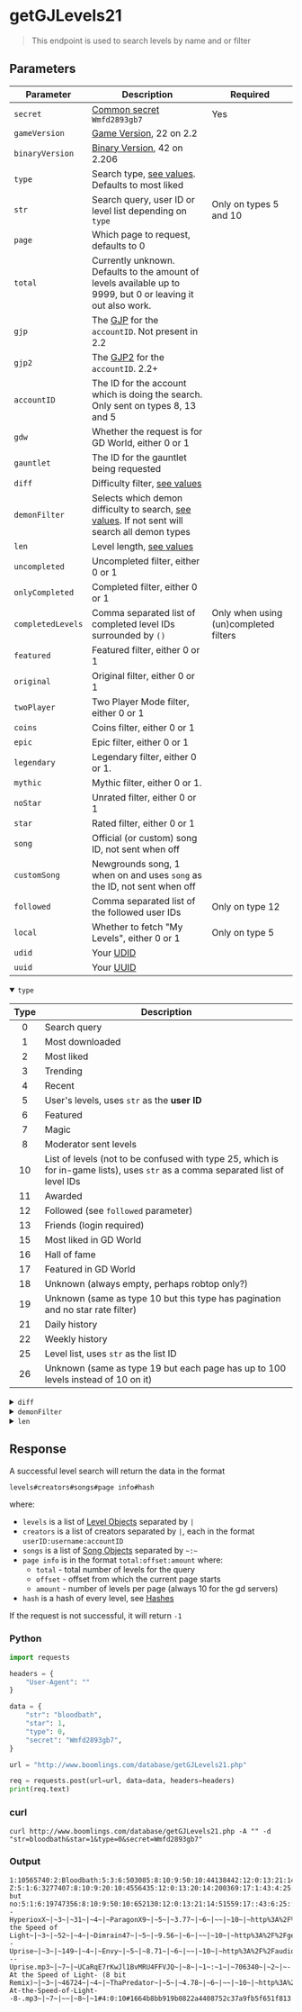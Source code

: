 # getGJLevels21

> This endpoint is used to search levels by name and or filter

## Parameters

| Parameter         | Description                                                                                                   | Required                              |
| ----------------- | ------------------------------------------------------------------------------------------------------------- | ------------------------------------- |
| `secret`          | [Common secret](/reference/secrets.md) `Wmfd2893gb7`                                                          | Yes                                   |
| `gameVersion`     | [Game Version](#), 22 on 2.2                                                                                  |                                       |
| `binaryVersion`   | [Binary Version](#), 42 on 2.206                                                                              |                                       |
| `type`            | Search type, [see values](#type). Defaults to most liked                                                      |                                       |
| `str`             | Search query, user ID or level list depending on `type`                                                       | Only on types 5 and 10                |
| `page`            | Which page to request, defaults to 0                                                                          |                                       |
| `total`           | Currently unknown. Defaults to the amount of levels available up to 9999, but 0 or leaving it out also work.  |                                       |
| `gjp`             | The [GJP](/topics/encryption/gjp.md) for the `accountID`. Not present in 2.2                                  |                                       |
| `gjp2`            | The [GJP2](/topics/encryption/gjp.md) for the `accountID`. 2.2+                                               |                                       |
| `accountID`       | The ID for the account which is doing the search. Only sent on types 8, 13 and 5                              |                                       |
| `gdw`             | Whether the request is for GD World, either 0 or 1                                                            |                                       |
| `gauntlet`        | The ID for the gauntlet being requested                                                                       |                                       |
| `diff`            | Difficulty filter, [see values](#diff)                                                                        |                                       |
| `demonFilter`     | Selects which demon difficulty to search, [see values](#demonFilter). If not sent will search all demon types |                                       |
| `len`             | Level length, [see values](#len)                                                                              |                                       |
| `uncompleted`     | Uncompleted filter, either 0 or 1                                                                             |                                       |
| `onlyCompleted`   | Completed filter, either 0 or 1                                                                               |                                       |
| `completedLevels` | Comma separated list of completed level IDs surrounded by `()`                                                | Only when using (un)completed filters |
| `featured`        | Featured filter, either 0 or 1                                                                                |                                       |
| `original`        | Original filter, either 0 or 1                                                                                |                                       |
| `twoPlayer`       | Two Player Mode filter, either 0 or 1                                                                         |                                       |
| `coins`           | Coins filter, either 0 or 1                                                                                   |                                       |
| `epic`            | Epic filter, either 0 or 1                                                                                    |                                       |
| `legendary`       | Legendary filter, either 0 or 1.                                                                              |                                       |
| `mythic`          | Mythic filter, either 0 or 1.                                                                                 |                                       |
| `noStar`          | Unrated filter, either 0 or 1                                                                                 |                                       |
| `star`            | Rated filter, either 0 or 1                                                                                   |                                       |
| `song`            | Official (or custom) song ID, not sent when off                                                               |                                       |
| `customSong`      | Newgrounds song, 1 when on and uses `song` as the ID, not sent when off                                       |                                       |
| `followed`        | Comma separated list of the followed user IDs                                                                 | Only on type 12                       |
| `local`           | Whether to fetch "My Levels", either 0 or 1                                                                   | Only on type 5                        |
| `udid`            | Your [UDID](/topics/encryption/id.md)                                                                         |                                       |
| `uuid`            | Your [UUID](/topics/encryption/id.md)                                                                         |                                       |
<details open id="type">
    <summary><code>type</code></summary>

| Type | Description                                                                       |
| :--: | --------------------------------------------------------------------------------- |
|  0   | Search query                                                                      |
|  1   | Most downloaded                                                                   |
|  2   | Most liked                                                                        |
|  3   | Trending                                                                          |
|  4   | Recent                                                                            |
|  5   | User's levels, uses `str` as the **user ID**                                      |
|  6   | Featured                                                                          |
|  7   | Magic                                                                             |
|  8   | Moderator sent levels                                                             |
|  10  | List of levels (not to be confused with type 25, which is for in-game lists), uses `str` as a comma separated list of level IDs |
|  11  | Awarded                                                                           |
|  12  | Followed (see `followed` parameter)                                               |
|  13  | Friends (login required)                                                          |
|  15  | Most liked in GD World                                                            |
|  16  | Hall of fame                                                                      |
|  17  | Featured in GD World                                                              |
|  18  | Unknown (always empty, perhaps robtop only?)                                      |
|  19  | Unknown (same as type 10 but this type has pagination and no star rate filter)    |
|  21  | Daily history                                                                     |
|  22  | Weekly history                                                                    |
|  25  | Level list, uses `str` as the list ID                                             |
|  26  | Unknown (same as type 19 but each page has up to 100 levels instead of 10 on it)  |

</details>

<details id="diff">
    <summary><code>diff</code></summary>

| diff | Description                                                |
| :--: | ---------------------------------------------------------- |
|  -1  | N/A                                                        |
|  -2  | Demons (see `demonFilter` for specifying demon difficulty) |
|  1   | Easy                                                       |
|  2   | Normal                                                     |
|  3   | Hard                                                       |
|  4   | Harder                                                     |
|  5   | Insane                                                     |

</details>

<details id="demonFilter">
    <summary><code>demonFilter</code></summary>

| demonFilter | Description   |
| :---------: | ------------- |
|      1      | Easy demon    |
|      2      | Medium demon  |
|      3      | Hard demon    |
|      4      | Insane demon  |
|      5      | Extreme demon |

</details>

<details id="len">
    <summary><code>len</code></summary>

| len | Value  |
| :-: | ------ |
|  0  | Tiny   |
|  1  | Short  |
|  2  | Medium |
|  3  | Long   |
|  4  | XL     |

</details>

## Response

A successful level search will return the data in the format

```
levels#creators#songs#page info#hash
```

where:

- `levels` is a list of [Level Objects](/resources/client/level-components/level-object.md)  separated by `|`
- `creators` is a list of creators separated by `|`, each in the format `userID:username:accountID`
- `songs` is a list of [Song Objects](/resources/server/song.md) separated by `~:~`
- `page info` is in the format `total:offset:amount` where:
  - `total` - total number of levels for the query
  - `offset` - offset from which the current page starts
  - `amount` - number of levels per page (always 10 for the gd servers)
- `hash` is a hash of every level, see [Hashes](/resources/server/hashes.md)
<!-- should the hash be explained here or on its own page like how the old docs had a page for CHK -->

If the request is not successful, it will return `-1`


<!-- tabs:start -->

### **Python**

```py
import requests

headers = {
    "User-Agent": ""
}

data = {
    "str": "bloodbath",
    "star": 1,
    "type": 0,
    "secret": "Wmfd2893gb7",
}

url = "http://www.boomlings.com/database/getGJLevels21.php"

req = requests.post(url=url, data=data, headers=headers)
print(req.text)
```

### **curl**

```plain
curl http://www.boomlings.com/database/getGJLevels21.php -A "" -d "str=bloodbath&star=1&type=0&secret=Wmfd2893gb7"
```

<!-- tabs:end -->

### Output

```
1:10565740:2:Bloodbath:5:3:6:503085:8:10:9:50:10:44138442:12:0:13:21:14:2375318:17:1:43:6:25::18:10:19:10330:42:0:45:24746:3:V2hvc2UgYmxvb2Qgd2lsbCBiZSBzcGlsdCBpbiB0aGUgQmxvb2RiYXRoPyBXaG8gd2lsbCB0aGUgdmljdG9ycyBiZT8gSG93IG1hbnkgd2lsbCBzdXJ2aXZlPyBHb29kIGx1Y2suLi4=:15:3:30:7679228:31:0:37:0:38:0:39:0:46:1:47:2:35:467339|1:21761387:2:Bloodbath Z:5:1:6:3277407:8:10:9:20:10:4556435:12:0:13:20:14:200369:17:1:43:4:25::18:10:19:17840:42:0:45:0:3:UmVtYWtlIG9mIEJCLCBidXQgU2hvcnRlciBhbmQgbXVjaCBlYXNpZXIgWEQgTW9yZSBvZiBhIGdhbWVwbGF5IGxldmVsISAgSnVzdCBhIGZ1biBlYXN5IGRlbW9uLiBWZXJpZmllZCBCeSBYaW9kYXplciEgRW5qb3kgOkQ=:15:3:30:0:31:0:37:3:38:1:39:10:46:1:47:2:35:223469|1:64968478:2:Bloodbath but no:5:1:6:19747356:8:10:9:50:10:652130:12:0:13:21:14:51559:17::43:6:25::18:8:19:24992:42:0:45:23233:3:Qmxvb2RiYXRoLCBJdCdzIG5vdCBldmVuIHRoaXM=:15:3:30:0:31:0:37:0:38:1:39:8:46:1:47:2:35:706340|1:75795864:2:Bloodbath:5:2:6:12348083:8:10:9:40:10:88763:12:0:13:21:14:4326:17::43:5:25::18:7:19:25025:42:0:45:55947:3:VGhhbmtzIHRvIGV2ZXJ5b25lIGluIG15IGRpc2NvcmQgc2VydmVyIHRoYXQgY29udHJpYnV0ZWQ=:15:3:30:0:31:0:37:0:38:1:39:6:46:1:47:2:35:513064#503085:Riot:37415|3277407:Zyzyx:88354|12348083:KNOEPPEL:3009121|19747356:Texic:6152129#1~|~223469~|~2~|~ParagonX9 - HyperioxX~|~3~|~31~|~4~|~ParagonX9~|~5~|~3.77~|~6~|~~|~10~|~http%3A%2F%2Faudio.ngfiles.com%2F223000%2F223469_ParagonX9___HyperioxX.mp3~|~7~|~~|~8~|~1~:~1~|~467339~|~2~|~At the Speed of Light~|~3~|~52~|~4~|~Dimrain47~|~5~|~9.56~|~6~|~~|~10~|~http%3A%2F%2Fgeometrydashcontent.com%2Fsongs%2F467339.mp3~|~7~|~~|~8~|~1~:~1~|~513064~|~2~|~EnV - Uprise~|~3~|~149~|~4~|~Envy~|~5~|~8.71~|~6~|~~|~10~|~http%3A%2F%2Faudio.ngfiles.com%2F513000%2F513064_EnV---Uprise.mp3~|~7~|~UCaRqE7rKwJl1BvMRU4FFVJQ~|~8~|~1~:~1~|~706340~|~2~|~-At the Speed of Light- (8 bit Remix)~|~3~|~46724~|~4~|~ThaPredator~|~5~|~4.78~|~6~|~~|~10~|~http%3A%2F%2Faudio.ngfiles.com%2F706000%2F706340_-At-the-Speed-of-Light--8-.mp3~|~7~|~~|~8~|~1#4:0:10#1664b8bb919b0822a4408752c37a9fb5f651f813
```
